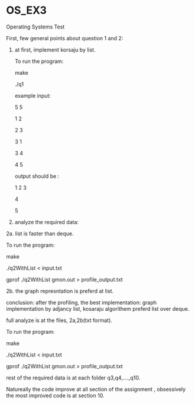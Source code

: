 # OS_EX3
Operating Systems Test

First, few general points about question 1 and 2:

1.  at first, implement korsaju by list.
   
    To run the program:
    
    make

    ./q1


    example input:

    5 5

    1 2

    2 3

    3 1

    3 4

    4 5

    output should be :

    1 2 3 

    4 

    5 

3. analyze the required data: 

2a. list is faster than deque.

   To run the program:
   
   make
   
   ./q2WithList < input.txt  
   
   gprof ./q2WithList gmon.out > profile_output.txt

2b. the graph represntation is preferd at list.

conclusion: after the profiling, the best implementation: graph implementation by adjancy list, kosaraju algorithem preferd list over deque.

full analyze is at the files, 2a,2b(txt format).

To run the program:

   make
   
   ./q2WithList < input.txt  
   
   gprof ./q2WithList gmon.out > profile_output.txt

rest of the required data is at each folder q3,q4,....,q10.

Natureally the code improve at all section of the assignment , obsessively the most improved code is at section 10.
